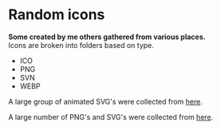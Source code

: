 # Random icons

**Some created by me others gathered from various places.**<br>
Icons are broken into folders based on type.
 - ICO
 - PNG
 - SVN
 - WEBP

A large group of animated SVG's were collected from
[here](https://github.com/hernandito/unRAID-Docker-Folder-Animated-Icons---Alternate-Colors).

A large number of PNG's and SVG's were collected from [here](https://github.com/NX211/homer-icons).